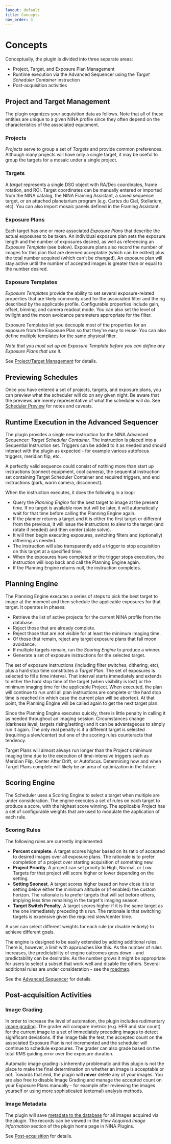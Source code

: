 ```yaml
---
layout: default
title: Concepts
nav_order: 3
---
```


# Concepts

Conceptually, the plugin is divided into three separate areas:
* Project, Target, and Exposure Plan Management
* Runtime execution via the Advanced Sequencer using the _Target Scheduler Container_ instruction
* Post-acquisition activities

## Project and Target Management

The plugin organizes your acquisition data as follows.  Note that all of these entities are unique to a given NINA profile since they often depend on the characteristics of the associated equipment.

### Projects
_Projects_ serve to group a set of _Targets_ and provide common preferences.  Although many projects will have only a single target, it may be useful to group the targets for a mosaic under a single project.

### Targets
A _target_ represents a single DSO object with RA/Dec coordinates, frame rotation, and ROI.  Target coordinates can be manually entered or imported from the NINA catalog, the NINA Framing Assistant, a saved sequence target, or an attached planetarium program (e.g. Cartes du Ciel, Stellarium, etc).  You can also import mosaic panels defined in the Framing Assistant.

### Exposure Plans
Each target has one or more associated _Exposure Plans_ that describe the actual exposures to be taken.  An individual exposure plan sets the exposure length and the number of exposures desired, as well as referencing an _Exposure Template_ (see below).  Exposure plans also record the number of images for this plan that are deemed acceptable (which can be edited) plus the total number acquired (which can't be changed).  An exposure plan will stay active until the number of accepted images is greater than or equal to the number desired.

### Exposure Templates
_Exposure Templates_ provide the ability to set several exposure-related properties that are likely commonly used for the associated filter and the rig described by the applicable profile.  Configurable properties include gain, offset, binning, and camera readout mode.  You can also set the level of twilight and the moon avoidance parameters appropriate for the filter.

Exposure Templates let you decouple most of the properties for an exposure from the Exposure Plan so that they're easy to reuse.  You can also define multiple templates for the same physical filter.

_Note that you must set up an Exposure Template before you can define any Exposure Plans that use it._


See [Project/Target Management](target-management/index.html) for details.

## Previewing Schedules

Once you have entered a set of projects, targets, and exposure plans, you can preview what the scheduler will do on any given night.  Be aware that the previews are merely representative of what the scheduler will do.  See [Scheduler Preview](scheduler-preview.html) for notes and caveats.

## Runtime Execution in the Advanced Sequencer

The plugin provides a single new instruction for the NINA Advanced Sequencer: _Target Scheduler Container_.  The instruction is placed into a Sequential Instruction set.  Triggers can be added to it as needed and should interact with the plugin as expected - for example various autofocus triggers, meridian flip, etc.

A perfectly valid sequence could consist of nothing more than start up instructions (connect equipment, cool camera), the sequential instruction set containing Target Scheduler Container and required triggers, and end instructions (park, warm camera, disconnect).

When the instruction executes, it does the following in a loop:
* Query the _Planning Engine_ for the best target to image at the present time.  If no target is available now but will be later, it will automatically wait for that time before calling the Planning Engine again.
* If the planner returns a target and it is either the first target or different from the previous, it will issue the instructions to slew to the target (and rotate if needed) and then center (plate solve).
* It will then begin executing exposures, switching filters and (optionally) dithering as needed.
* The instruction will also transparently add a trigger to stop acquisition on this target at a specified time.
* When the exposures have completed or the trigger stops execution, the instruction will loop back and call the Planning Engine again.
* If the Planning Engine returns null, the instruction completes.

## Planning Engine

The Planning Engine executes a series of steps to pick the best target to image at the moment and then schedule the applicable exposures for that target.  It operates in phases:
* Retrieve the list of active projects for the current NINA profile from the database.
* Reject those that are already complete.
* Reject those that are not visible for at least the minimum imaging time.
* Of those that remain, reject any target exposure plans that fail moon avoidance.
* If multiple targets remain, run the _Scoring Engine_ to produce a winner.
* Generate a set of exposure instructions for the selected target.

The set of exposure instructions (including filter switches, dithering, etc), plus a hard stop time constitutes a _Target Plan_.  The set of exposures is selected to fill a time interval.  That interval starts immediately and extends to either the hard stop time of the target (when visibility is lost) or the minimum imaging time for the applicable Project.  When executed, the plan will continue to run until all plan instructions are complete or the hard stop time is reached (in which case the current plan will be aborted).  At that point, the Planning Engine will be called again to get the next target plan.

Since the Planning Engine executes quickly, there is little penalty in calling it as needed throughout an imaging session.  Circumstances change (darkness level, targets rising/setting) and it can be advantageous to simply run it again.  The only real penalty is if a different target is selected (requiring a slew/center) but one of the scoring rules counteracts that tendency.

Target Plans will almost always run longer than the Project's minimum imaging time due to the execution of time-intensive triggers such as Meridian Flip, Center After Drift, or Autofocus.  Determining how and when Target Plans complete will likely be an area of optimization in the future.

## Scoring Engine

The Scheduler uses a Scoring Engine to select a target when multiple are under consideration.  The engine executes a set of rules on each target to produce a score, with the highest score winning.  The applicable Project has a set of configurable weights that are used to modulate the application of each rule.

### Scoring Rules

The following rules are currently implemented:
* **Percent complete**.  A target scores higher based on its ratio of accepted to desired images over all exposure plans.  The rationale is to prefer completion of a project over starting acquisition of something new.
* **Project Priority**.  A project can set priority to High, Normal, or Low.  Targets for that project will score higher or lower depending on the setting.
* **Setting Soonest**.  A target scores higher based on how close it is to setting below either the minimum altitude or (if enabled) the custom horizon.  The rationale is to prefer targets that will set before others, implying less time remaining in the target's imaging season.
* **Target Switch Penalty**.  A target scores higher if it is the same target as the one immediately preceding this run.  The rationale is that switching targets is expensive given the required slew/center time.

A user can select different weights for each rule (or disable entirely) to achieve different goals.

The engine is designed to be easily extended by adding additional rules.  There is, however, a limit with approaches like this.  As the number of rules increases, the predictability of engine outcomes goes down - and predictability can be desirable.  As the number grows it might be appropriate for users to select a subset that work well and disable the others.  Several additional rules are under consideration - see the [roadmap](roadmap.html#scoring-engine-rules).

See the [Advanced Sequencer](sequencer/index.html) for details.

## Post-acquisition Activities

### Image Grading

In order to increase the level of automation, the plugin includes rudimentary [image grading](post-acquisition/image-grader.html).  The grader will compare metrics (e.g. HFR and star count) for the current image to a set of immediately preceding images to detect significant deviations.  If the image fails the test, the accepted count on the associated Exposure Plan is not incremented and the scheduler will continue to schedule exposures.  The grader can also grade based on the total RMS guiding error over the exposure duration.

Automatic image grading is inherently problematic and this plugin is not the place to make the final determination on whether an image is acceptable or not.  Towards that end, the plugin will **_never_** delete any of your images.  You are also free to disable Image Grading and manage the accepted count on your Exposure Plans manually - for example after reviewing the images yourself or using more sophisticated (external) analysis methods.

### Image Metadata

The plugin will save [metadata to the database](post-acquisition/acquisition-data.html) for all images acquired via the plugin.  The records can be viewed in the _View Acquired Image Information_ section of the plugin home page in NINA Plugins.

See [Post-acquisition](post-acquisition/index.html) for details.































